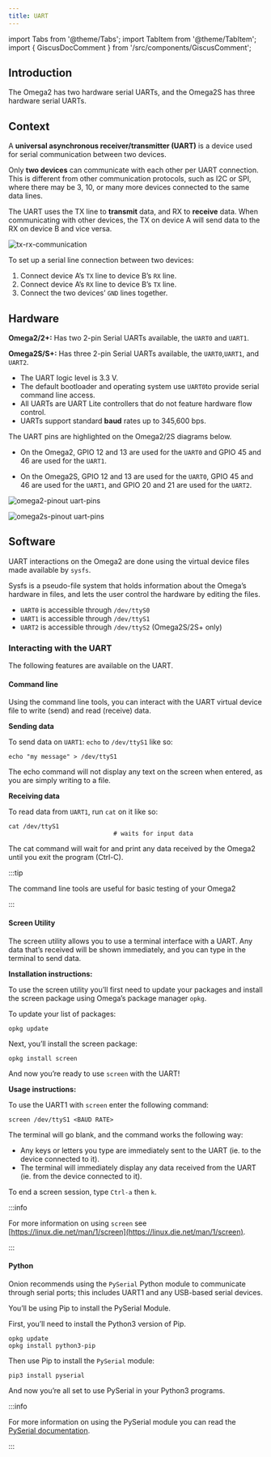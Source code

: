 ```yaml
---
title: UART
---
```


import Tabs from '@theme/Tabs';
import TabItem from '@theme/TabItem';
import { GiscusDocComment } from '/src/components/GiscusComment';

## Introduction

The Omega2 has two hardware serial UARTs, and the Omega2S has three hardware serial UARTs.

## Context

A **universal asynchronous receiver/transmitter (UART)** is a device used for serial communication between two devices. 

Only **two devices** can communicate with each other per UART connection. This is different from other communication protocols, such as I2C or SPI, where there may be 3, 10, or many more devices connected to the same data lines.

The UART uses the TX line to **transmit** data, and RX to **receive** data. When communicating with other devices, the TX on device A will send data to the RX on device B and vice versa.

![tx-rx-communication](./assets/tx-rx-communication.png)

To set up a serial line connection between two devices:

1. Connect device A’s `TX` line to device B’s `RX` line.
2. Connect device A’s `RX` line to device B’s `TX` line.
3. Connect the two devices’ `GND` lines together.

## Hardware

**Omega2/2+:** Has two 2-pin Serial UARTs available, the `UART0` and `UART1`.

**Omega2S/S+:** Has three 2-pin Serial UARTs available, the `UART0`,`UART1`, and `UART2`.

- The UART logic level is 3.3 V.
- The default bootloader and operating system use `UART0`to provide serial command line access.
- All UARTs are UART Lite controllers that do not feature hardware flow control.
- UARTs support standard **baud** rates up to 345,600 bps.

The UART pins are highlighted on the Omega2/2S diagrams below.

- On the Omega2, GPIO 12 and 13 are used for the `UART0` and GPIO 45 and 46 are used for the `UART1`.

- On the Omega2S, GPIO 12 and 13 are used for the `UART0`, GPIO 45 and 46 are used for the `UART1`, and GPIO 20 and 21 are used for the `UART2`.

<Tabs>
  <TabItem value="omega2" label="Omega2" default>

  ![omega2-pinout uart-pins](./assets/omega2-pinout-uart-highlights.png)

   </TabItem>
  <TabItem value="omega2s" label="Omega2S">

![omega2s-pinout uart-pins](./assets/omega2s-pinout-uart-highlights.png)

  </TabItem>
</Tabs>

## Software

UART interactions on the Omega2 are done using the virtual device files made available by `sysfs`.

Sysfs is a pseudo-file system that holds information about the Omega’s hardware in files, and lets the user control the hardware by editing the files.

- `UART0` is accessible through `/dev/ttyS0` 
- `UART1` is accessible through `/dev/ttyS1` 
- `UART2` is accessible through `/dev/ttyS2` (Omega2S/2S+ only) 

### Interacting with the UART

The following features are available on the UART.

#### Command line

Using the command line tools, you can interact with the UART virtual device file to write (send) and read (receive) data.

**Sending data**

To send data on `UART1`: `echo` to `/dev/ttyS1` like so:

```shell
echo "my message" > /dev/ttyS1
```

The echo command will not display any text on the screen when entered, as you are simply writing to a file.  

**Receiving data**

To read data from `UART1`, run `cat` on it like so:

```shell
cat /dev/ttyS1 
                             # waits for input data
```

The cat command will wait for and print any data received by the Omega2 until you exit the program (Ctrl-C).

:::tip

The command line tools are useful for basic testing of your Omega2

:::

#### Screen Utility

The screen utility allows you to use a terminal interface with a UART. Any data that’s received will be shown immediately, and you can type in the terminal to send data.

**Installation instructions:**

To use the screen utility you’ll first need to update your packages and install the screen package using Omega’s package manager `opkg`.

To update your list of packages:

```shell
opkg update
```

Next, you’ll install the screen package:

```shell
opkg install screen
```

And now you’re ready to use `screen` with the UART!

**Usage instructions:**

To use the UART1 with `screen` enter the following command:

```shell
screen /dev/ttyS1 <BAUD RATE>
```

The terminal will go blank, and the command works the following way:

- Any keys or letters you type are immediately sent to the UART (ie. to the device connected to it).
- The terminal will immediately display any data received from the UART (ie. from the device connected to it).

To end a screen session, type `Ctrl-a` then `k`.

:::info

For more information on using `screen` see [https://linux.die.net/man/1/screen](https://linux.die.net/man/1/screen). 

:::

#### Python

Onion recommends using the `PySerial` Python module to communicate through serial ports; this includes UART1 and any USB-based serial devices. 

You’ll be using Pip to install the PySerial Module. <!--For more details on Python3 and Pip, see our guide on installing and using Python on the Omega.-->

First, you’ll need to install the Python3 version of Pip.

```shell
opkg update
opkg install python3-pip
```

Then use Pip to install the `PySerial` module:

```shell
pip3 install pyserial
```

And now you’re all set to use PySerial in your Python3 programs.

:::info

For more information on using the PySerial module you can read the [PySerial documentation](https://pythonhosted.org/pyserial/shortintro.html).

:::

<GiscusDocComment />